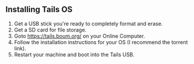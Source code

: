 ## Installing Tails OS

1. Get a USB stick you're ready to completely format and erase.
2. Get a SD card for file storage.
3. Goto https://tails.boum.org/ on your Online Computer.
4. Follow the installation instructions for your OS (I recommend the torrent link).
5. Restart your machine and boot into the Tails USB.